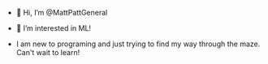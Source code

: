 - 👋 Hi, I’m @MattPattGeneral
- 👀 I’m interested in ML!

- I am new to programing and just trying to find my way through the maze. Can't wait to learn!
